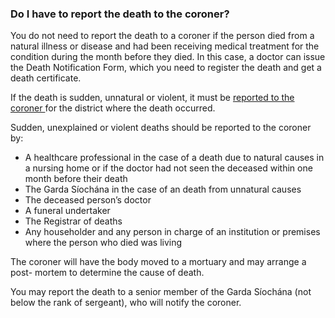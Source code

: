 ###  Do I have to report the death to the coroner?

You do not need to report the death to a coroner if the person died from a
natural illness or disease and had been receiving medical treatment for the
condition during the month before they died. In this case, a doctor can issue
the Death Notification Form, which you need to register the death and get a
death certificate.

If the death is sudden, unnatural or violent, it must be [ reported to the
coroner ](/en/death/sudden-or-unexplained-death/coroners/) for the district
where the death occurred.

Sudden, unexplained or violent deaths should be reported to the coroner by:

  * A healthcare professional in the case of a death due to natural causes in a nursing home or if the doctor had not seen the deceased within one month before their death 
  * The Garda Síochána in the case of an death from unnatural causes 
  * The deceased person’s doctor 
  * A funeral undertaker 
  * The Registrar of deaths 
  * Any householder and any person in charge of an institution or premises where the person who died was living 

The coroner will have the body moved to a mortuary and may arrange a post-
mortem to determine the cause of death.

You may report the death to a senior member of the Garda Síochána (not below
the rank of sergeant), who will notify the coroner.
